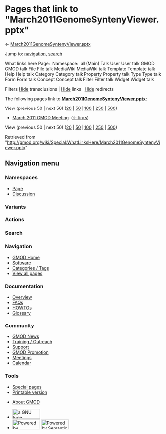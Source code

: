 <div id="mw-page-base" class="noprint">

</div>

<div id="mw-head-base" class="noprint">

</div>

<div id="content" class="mw-body" role="main">

<span id="top"></span>

<div id="mw-js-message" style="display:none;">

</div>



# <span dir="auto">Pages that link to "March2011GenomeSyntenyViewer.pptx"</span>

<div id="bodyContent">

<div id="contentSub">

←
[March2011GenomeSyntenyViewer.pptx](/wiki/March2011GenomeSyntenyViewer.pptx "March2011GenomeSyntenyViewer.pptx")

</div>

<div id="jump-to-nav" class="mw-jump">

Jump to: [navigation](#mw-navigation), [search](#p-search)

</div>

<div id="mw-content-text">

What links here Page:  Namespace:  all (Main) Talk User User talk GMOD
GMOD talk File File talk MediaWiki MediaWiki talk Template Template talk
Help Help talk Category Category talk Property Property talk Type Type
talk Form Form talk Concept Concept talk Filter Filter talk Widget
Widget talk

Filters
[Hide](/mediawiki/index.php?title=Special:WhatLinksHere/March2011GenomeSyntenyViewer.pptx&hidetrans=1 "Special:WhatLinksHere/March2011GenomeSyntenyViewer.pptx")
transclusions \|
[Hide](/mediawiki/index.php?title=Special:WhatLinksHere/March2011GenomeSyntenyViewer.pptx&hidelinks=1 "Special:WhatLinksHere/March2011GenomeSyntenyViewer.pptx")
links \|
[Hide](/mediawiki/index.php?title=Special:WhatLinksHere/March2011GenomeSyntenyViewer.pptx&hideredirs=1 "Special:WhatLinksHere/March2011GenomeSyntenyViewer.pptx")
redirects

The following pages link to
**[March2011GenomeSyntenyViewer.pptx](/wiki/March2011GenomeSyntenyViewer.pptx "March2011GenomeSyntenyViewer.pptx")**:

View (previous 50 \| next 50)
([20](/mediawiki/index.php?title=Special:WhatLinksHere/March2011GenomeSyntenyViewer.pptx&limit=20 "Special:WhatLinksHere/March2011GenomeSyntenyViewer.pptx")
\|
[50](/mediawiki/index.php?title=Special:WhatLinksHere/March2011GenomeSyntenyViewer.pptx&limit=50 "Special:WhatLinksHere/March2011GenomeSyntenyViewer.pptx")
\|
[100](/mediawiki/index.php?title=Special:WhatLinksHere/March2011GenomeSyntenyViewer.pptx&limit=100 "Special:WhatLinksHere/March2011GenomeSyntenyViewer.pptx")
\|
[250](/mediawiki/index.php?title=Special:WhatLinksHere/March2011GenomeSyntenyViewer.pptx&limit=250 "Special:WhatLinksHere/March2011GenomeSyntenyViewer.pptx")
\|
[500](/mediawiki/index.php?title=Special:WhatLinksHere/March2011GenomeSyntenyViewer.pptx&limit=500 "Special:WhatLinksHere/March2011GenomeSyntenyViewer.pptx"))

- [March 2011 GMOD
  Meeting](/wiki/March_2011_GMOD_Meeting "March 2011 GMOD Meeting") ‎
  <span class="mw-whatlinkshere-tools">([←
  links](/mediawiki/index.php?title=Special:WhatLinksHere&target=March+2011+GMOD+Meeting "Special:WhatLinksHere"))</span>

View (previous 50 \| next 50)
([20](/mediawiki/index.php?title=Special:WhatLinksHere/March2011GenomeSyntenyViewer.pptx&limit=20 "Special:WhatLinksHere/March2011GenomeSyntenyViewer.pptx")
\|
[50](/mediawiki/index.php?title=Special:WhatLinksHere/March2011GenomeSyntenyViewer.pptx&limit=50 "Special:WhatLinksHere/March2011GenomeSyntenyViewer.pptx")
\|
[100](/mediawiki/index.php?title=Special:WhatLinksHere/March2011GenomeSyntenyViewer.pptx&limit=100 "Special:WhatLinksHere/March2011GenomeSyntenyViewer.pptx")
\|
[250](/mediawiki/index.php?title=Special:WhatLinksHere/March2011GenomeSyntenyViewer.pptx&limit=250 "Special:WhatLinksHere/March2011GenomeSyntenyViewer.pptx")
\|
[500](/mediawiki/index.php?title=Special:WhatLinksHere/March2011GenomeSyntenyViewer.pptx&limit=500 "Special:WhatLinksHere/March2011GenomeSyntenyViewer.pptx"))

</div>

<div class="printfooter">

Retrieved from
"<http://gmod.org/wiki/Special:WhatLinksHere/March2011GenomeSyntenyViewer.pptx>"

</div>

<div id="catlinks" class="catlinks catlinks-allhidden">

</div>

<div class="visualClear">

</div>

</div>

</div>

<div id="mw-navigation">

## Navigation menu

<div id="mw-head">



<div id="left-navigation">

<div id="p-namespaces" class="vectorTabs" role="navigation"
aria-labelledby="p-namespaces-label">

### Namespaces

- <span id="ca-nstab-main"><a href="/wiki/March2011GenomeSyntenyViewer.pptx" accesskey="c"
  title="View the content page [c]">Page</a></span>
- <span id="ca-talk"><a
  href="/mediawiki/index.php?title=Talk:March2011GenomeSyntenyViewer.pptx&amp;action=edit&amp;redlink=1"
  accesskey="t"
  title="Discussion about the content page [t]">Discussion</a></span>

</div>

<div id="p-variants" class="vectorMenu emptyPortlet" role="navigation"
aria-labelledby="p-variants-label">

### 

### Variants[](#)

<div class="menu">

</div>

</div>

</div>

<div id="right-navigation">



<div id="p-cactions" class="vectorMenu emptyPortlet" role="navigation"
aria-labelledby="p-cactions-label">

### Actions[](#)

<div class="menu">

</div>

</div>

<div id="p-search" role="search">

### Search

<div id="simpleSearch">

</div>

</div>

</div>

</div>

<div id="mw-panel">

<div id="p-logo" role="banner">

<a href="/wiki/Main_Page"
style="background-image: url(http://gmod.org/images/GMOD-cogs.png);"
title="Visit the main page"></a>

</div>

<div id="p-Navigation" class="portal" role="navigation"
aria-labelledby="p-Navigation-label">

### Navigation

<div class="body">

- <span id="n-GMOD-Home">[GMOD Home](/wiki/Main_Page)</span>
- <span id="n-Software">[Software](/wiki/GMOD_Components)</span>
- <span id="n-Categories-.2F-Tags">[Categories /
  Tags](/wiki/Categories)</span>
- <span id="n-View-all-pages">[View all
  pages](/wiki/Special:AllPages)</span>

</div>

</div>

<div id="p-Documentation" class="portal" role="navigation"
aria-labelledby="p-Documentation-label">

### Documentation

<div class="body">

- <span id="n-Overview">[Overview](/wiki/Overview)</span>
- <span id="n-FAQs">[FAQs](/wiki/Category:FAQ)</span>
- <span id="n-HOWTOs">[HOWTOs](/wiki/Category:HOWTO)</span>
- <span id="n-Glossary">[Glossary](/wiki/Glossary)</span>

</div>

</div>

<div id="p-Community" class="portal" role="navigation"
aria-labelledby="p-Community-label">

### Community

<div class="body">

- <span id="n-GMOD-News">[GMOD News](/wiki/GMOD_News)</span>
- <span id="n-Training-.2F-Outreach">[Training /
  Outreach](/wiki/Training_and_Outreach)</span>
- <span id="n-Support">[Support](/wiki/Support)</span>
- <span id="n-GMOD-Promotion">[GMOD
  Promotion](/wiki/GMOD_Promotion)</span>
- <span id="n-Meetings">[Meetings](/wiki/Meetings)</span>
- <span id="n-Calendar">[Calendar](/wiki/Calendar)</span>

</div>

</div>

<div id="p-tb" class="portal" role="navigation"
aria-labelledby="p-tb-label">

### Tools

<div class="body">

- <span id="t-specialpages"><a href="/wiki/Special:SpecialPages" accesskey="q"
  title="A list of all special pages [q]">Special pages</a></span>
- <span id="t-print"><a
  href="/mediawiki/index.php?title=Special:WhatLinksHere/March2011GenomeSyntenyViewer.pptx&amp;printable=yes"
  rel="alternate" accesskey="p"
  title="Printable version of this page [p]">Printable version</a></span>

</div>

</div>

</div>

</div>

<div id="footer" role="contentinfo">

- <span id="footer-places-about">[About
  GMOD](/wiki/GMOD:About "GMOD:About")</span>

<!-- -->

- <span id="footer-copyrightico">[<img src="http://www.gnu.org/graphics/gfdl-logo-small.png" width="88"
  height="31" alt="a GNU Free Documentation License" />](http://www.gnu.org/licenses/fdl-1.3.html)</span>
- <span id="footer-poweredbyico">[<img src="/mediawiki/skins/common/images/poweredby_mediawiki_88x31.png"
  width="88" height="31" alt="Powered by MediaWiki" />](//www.mediawiki.org/)
  [<img
  src="/mediawiki/extensions/SemanticMediaWiki/includes/../resources/images/smw_button.png"
  width="88" height="31" alt="Powered by Semantic MediaWiki" />](https://www.semantic-mediawiki.org/wiki/Semantic_MediaWiki)</span>

<div style="clear:both">

</div>

</div>
